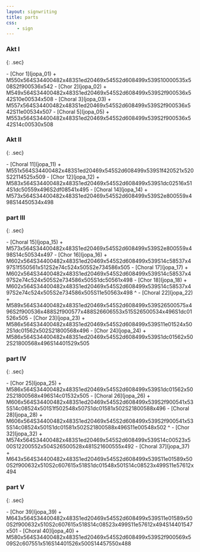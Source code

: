 ```yaml
---
layout: signwriting
title: parts
css:
    - sign
---
```


<!--
https://www.signbank.org/signpuddle2.0/searchword.php
https://www.sutton-signwriting.io/signmaker
-->

<div class="parts">
<div class="part">

### Akt I
{: .sec}

<div class="part-list">
- [Chor 1](jopa_01)
  + M550x564S34400482x483S1ed20469x545S2d608499x539S10000535x508S2f900536x542  
- [Chor 2](jopa_02)
  + M549x564S34400482x483S1ed20469x545S2d608499x539S2f900536x542S10e00534x508
- [Choral 3](jopa_03)  
  + M557x564S34400482x483S1ed20469x545S2d608499x539S2f900536x542S11e00534x507
- [Choral 5](jopa_05)
  + M553x564S34400482x483S1ed20469x545S2d608499x539S2f900536x542S14c00530x508
</div>
</div>

<div class="part">

### Akt II
{: .sec}
<div class="part-list">
- [Choral 11](jopa_11)
  + M551x564S34400482x483S1ed20469x545S2d608499x539S1f420521x520S22114525x509
- [Chor 12](jopa_12)
  + M583x564S34400482x483S1ed20469x545S2d608499x539S1dc02516x514S1dc50559x496S2df08541x495
- [Choral 14](jopa_14)
  + M573x564S34400482x483S1ed20469x545S2d608499x539S2e800559x498S14450534x498
</div>
</div>

<div class="part">

###  part III
{: .sec}
<div class="part-list">
- [Choral 15](jopa_15)
  + M573x564S34400482x483S1ed20469x545S2d608499x539S2e800559x498S14c50534x497
- [Chor 16](jopa_16)
  + M602x564S34400482x483S1ed20469x545S2d608499x539S14c58537x497S1f550561x512S2e74c524x505S2e734586x505
- [Choral 17](jopa_17)
  + M602x564S34400482x483S1ed20469x545S2d608499x539S14c58537x497S2e74c524x505S2e734586x505S1dc50561x498
- [Chor 18](jopa_18)
  + M602x564S34400482x483S1ed20469x545S2d608499x539S14c58537x497S2e74c524x505S2e734586x505S11e50563x498
^  
- [Choral 22](jopa_22)
  + M589x564S34400482x483S1ed20469x545S2d608499x539S26500575x496S2f900536x488S2f900577x488S26606553x515S26500534x496S1dc01526x505
- [Chor 23](jopa_23)
  + M586x564S34400482x483S1ed20469x545S2d608499x539S11e01524x502S1dc01562x502S21800568x496
- [Chor 24](jopa_24)
  + M586x564S34400482x483S1ed20469x545S2d608499x539S1dc01562x502S21800568x496S14401529x505
</div>
</div>
</div>

<div class="parts">
<div class="part">

###  part IV
{: .sec}
<div class="part-list">
- [Chor 25](jopa_25)
  + M586x564S34400482x483S1ed20469x545S2d608499x539S1dc01562x502S21800568x496S14c01532x505
- [Choral 26](jopa_26)
  + M606x564S34400482x483S1ed20469x545S2d608499x539S2f900541x535S14c08524x501S1f502548x507S1dc01581x502S21800588x496
- [Choral 28](jopa_28)
  + M606x564S34400482x483S1ed20469x545S2d608499x539S2f900541x535S14c08524x501S1dc01581x502S21800588x496S11e00548x502
^  
- [Chor 32](jopa_32)
  + M574x564S34400482x483S1ed20469x545S2d608499x539S14c00523x500S12200552x504S26500528x481S21600555x492
- [Choral 37](jopa_37)
  + M643x564S34400482x483S1ed20469x545S2d608499x539S11e01589x500S2f900632x510S2c607615x518S1dc01548x501S14c08523x499S11e57612x494
</div>
</div>

<div class="part">

###  part V
{: .sec}

<div class="part-list">
- [Chor 39](jopa_39)
  + M643x564S34400482x483S1ed20469x545S2d608499x539S11e01589x500S2f900632x510S2c607615x518S14c08523x499S11e57612x494S14401547x501
- [Choral 40](jopa_40)
  + M580x564S34400482x483S1ed20469x545S2d608499x539S2f900569x509S2c607551x516S14401526x500S14457550x488
</div>
</div>
</div>
